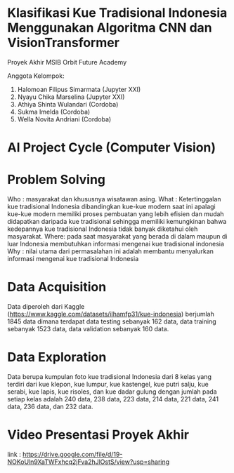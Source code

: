 # Klasifikasi Kue Tradisional Indonesia Menggunakan Algoritma CNN dan VisionTransformer
Proyek Akhir MSIB Orbit Future Academy

Anggota Kelompok:

1. Halomoan Filipus Simarmata (Jupyter XXI)
2. Nyayu Chika Marselina (Jupyter XXI)
3. Athiya Shinta Wulandari (Cordoba)
4. Sukma Imelda (Cordoba)
5. Wella Novita Andriani (Cordoba)

# AI Project Cycle (Computer Vision)

# Problem Solving
Who : masyarakat dan khususnya wisatawan asing.
What : Ketertinggalan kue tradisional Indonesia dibandingkan kue-kue modern saat ini apalagi kue-kue modern memiliki proses pembuatan yang lebih efisien dan mudah didapatkan daripada kue tradisional sehingga memiliki kemungkinan bahwa kedepannya kue tradisional Indonesia tidak banyak diketahui oleh masyarakat.
Where: pada saat masyarakat yang berada di dalam maupun di luar Indonesia membutuhkan informasi mengenai kue tradisional indonesia
Why : nilai utama dari permasalahan ini adalah membantu menyalurkan informasi mengenai kue tradisional Indonesia

# Data Acquisition
Data diperoleh dari Kaggle (https://www.kaggle.com/datasets/ilhamfp31/kue-indonesia) berjumlah 1845 data dimana terdapat data testing sebanyak 162 data, data training sebanyak 1523 data, data validation sebanyak 160 data.

# Data Exploration
Data berupa kumpulan foto kue tradisional Indonesia dari 8 kelas yang terdiri dari kue klepon, kue lumpur, kue kastengel, kue putri salju, kue serabi, kue lapis, kue risoles, dan kue dadar gulung dengan jumlah pada setiap kelas adalah 240 data, 238 data, 223 data, 214 data, 221 data, 241 data, 236 data, dan 232 data.

# Video Presentasi Proyek Akhir
link : https://drive.google.com/file/d/19-NOKoUln9XaTWFxhcq2jFva2hJlOstS/view?usp=sharing
